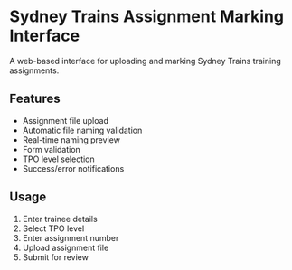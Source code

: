 # Sydney Trains Assignment Marking Interface

A web-based interface for uploading and marking Sydney Trains training assignments.

## Features

- Assignment file upload
- Automatic file naming validation
- Real-time naming preview
- Form validation
- TPO level selection
- Success/error notifications

## Usage

1. Enter trainee details
2. Select TPO level
3. Enter assignment number
4. Upload assignment file
5. Submit for review